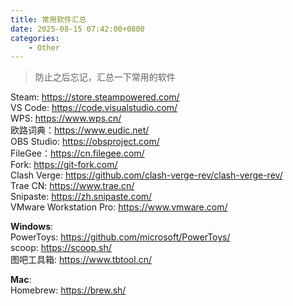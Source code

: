 ```yaml
---
title: 常用软件汇总
date: 2025-08-15 07:42:00+0800
categories:
    - Other
---
```


> 防止之后忘记，汇总一下常用的软件

Steam: <https://store.steampowered.com/>  
VS Code: <https://code.visualstudio.com/>  
WPS: <https://www.wps.cn/>  
欧路词典：<https://www.eudic.net/>  
OBS Studio: <https://obsproject.com/>  
FileGee：<https://cn.filegee.com/>  
Fork: <https://git-fork.com/>  
Clash Verge: <https://github.com/clash-verge-rev/clash-verge-rev/>  
Trae CN: <https://www.trae.cn/>  
Snipaste: <https://zh.snipaste.com/>  
VMware Workstation Pro: <https://www.vmware.com/>  

**Windows**:  
PowerToys: <https://github.com/microsoft/PowerToys/>  
scoop: <https://scoop.sh/>  
图吧工具箱: <https://www.tbtool.cn/>  

**Mac**:  
Homebrew: <https://brew.sh/>  
